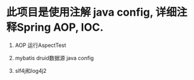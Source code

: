 # 此项目是使用注解 java config,  详细注释Spring AOP, IOC. 
1. AOP 运行AspectTest

2. mybatis druid数据源 java config
3. slf4j和log4j2
